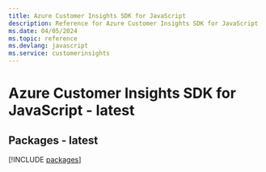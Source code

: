 ```yaml
---
title: Azure Customer Insights SDK for JavaScript
description: Reference for Azure Customer Insights SDK for JavaScript
ms.date: 04/05/2024
ms.topic: reference
ms.devlang: javascript
ms.service: customerinsights
---
```

# Azure Customer Insights SDK for JavaScript - latest
## Packages - latest
[!INCLUDE [packages](customer-insights-index.md)]